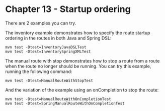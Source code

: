Chapter 13 - Startup ordering
========================================

There are 2 examples you can try.

The inventory example demonstrates how to specify the route startup ordering in the routes
in both Java and Spring DSL:

    mvn test -Dtest=InventoryJavaDSLTest
    mvn test -Dtest=InventorySpringXMLTest

The manual route with stop demonstrates how to stop a route from a route when the route
no longer should be running. You can try this example, running the following command:

    mvn test -Dtest=ManualRouteWithStopTest

And the variation of the example using an onCompletion to stop the route:

    mvn test -Dtest=ManualRouteWithOnCompletionTest
    mvn test -Dtest=SpringManualRouteWithOnCompletionTest


